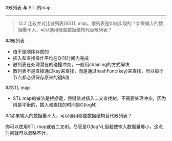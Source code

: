 #散列表 与 STL的map
***
> 13.2 比较并对比散列表和STL map。散列表是如何实现的？如果输入的数据量不大，可以选用哪些数据结构代替散列表？


##散列表

- 值不是顺序存放的
- 插入和查找操作平均在O(1)时间内完成
- 散列表在处理潜在的碰撞冲突，一般用chaining的方式解决
- 散列表不是直接通过key来查找，而是通过hashFunc(key)来查找，所以每个节点都必须保存原来的键&值

##STL map

- STL map的做法是根据键，将键值对插入二叉查找树。不需要处理冲突，因为树是平衡的，插入和查找的时间是O(logN)

##如果输入的数据量不大，可以选用哪些数据结构替代散列表？

你可以使用STL map或者二叉树。尽管是O(logN),但若使输入数据量够小，这点时间就可以忽略不计。

